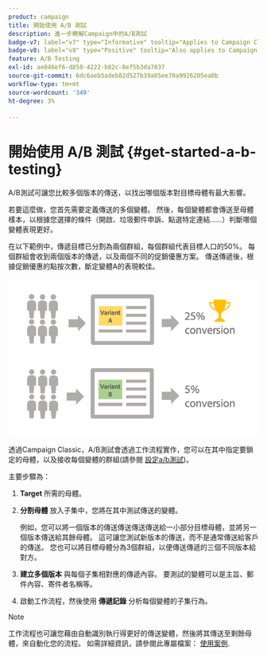 ```yaml
---
product: campaign
title: 開始使用 A/B 測試
description: 進一步瞭解Campaign中的A/B測試
badge-v7: label="v7" type="Informative" tooltip="Applies to Campaign Classic v7"
badge-v8: label="v8" type="Positive" tooltip="Also applies to Campaign v8"
feature: A/B Testing
exl-id: ae046ef6-d850-4222-b82c-8ef5b3da7037
source-git-commit: 6dc6aeb5adeb82d527b39a05ee70a9926205ea0b
workflow-type: tm+mt
source-wordcount: '349'
ht-degree: 3%

---
```


# 開始使用 A/B 測試 {#get-started-a-b-testing}



A/B測試可讓您比較多個版本的傳送，以找出哪個版本對目標母體有最大影響。

若要這麼做，您首先需要定義傳送的多個變體。 然後，每個變體都會傳送至母體樣本，以根據您選擇的條件（開啟、垃圾郵件申訴、點選特定連結……）判斷哪個變體表現更好。

在以下範例中，傳遞目標已分割為兩個群組，每個群組代表目標人口的50%。 每個群組會收到兩個版本的傳遞，以及兩個不同的促銷優惠方案。 傳送傳遞後，根據促銷優惠的點按次數，斷定變體A的表現較佳。

![](assets/a-b-testing-schema.png)

透過Campaign Classic，A/B測試會透過工作流程實作，您可以在其中指定要鎖定的母體，以及接收每個變體的群組(請參閱 [設定a/b測試](configuring-a-b-testing.md))。

主要步驟為：

1. **Target** 所需的母體。
1. **分割母體** 放入子集中，您將在其中測試傳送的變體。

   例如，您可以將一個版本的傳送傳送傳送傳送給一小部分目標母體，並將另一個版本傳送給其餘母體。 這可讓您測試新版本的傳送，而不是通常傳送給客戶的傳送。 您也可以將目標母體分為3個群組，以便傳送傳遞的三個不同版本給對方。

1. **建立多個版本** 與每個子集相對應的傳遞內容。 要測試的變體可以是主旨、郵件內容、寄件者名稱等。
1. 啟動工作流程，然後使用 **傳遞記錄** 分析每個變體的子集行為。

>[!NOTE]
>
>工作流程也可讓您藉由自動識別執行得更好的傳送變體，然後將其傳送至剩餘母體，來自動化您的流程。 如需詳細資訊，請參閱此專屬檔案： [使用案例](a-b-testing-use-case.md).
